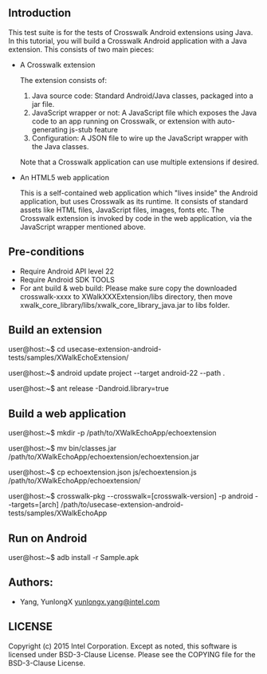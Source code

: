 ## Introduction

This test suite is for the tests of Crosswalk Android extensions using Java.
In this tutorial, you will build a Crosswalk Android application with a Java extension. This consists of two main pieces:

* A Crosswalk extension

  The extension consists of:
  1. Java source code: Standard Android/Java classes, packaged into a jar file.
  2. JavaScript wrapper or not: A JavaScript file which exposes the Java code to an app running on Crosswalk, or extension with auto-generating js-stub feature
  3. Configuration: A JSON file to wire up the JavaScript wrapper with the Java classes.

  Note that a Crosswalk application can use multiple extensions if desired.

* An HTML5 web application

  This is a self-contained web application which "lives inside" the Android application, but uses Crosswalk as its runtime. It consists of standard assets like HTML files, JavaScript files, images, fonts etc.
  The Crosswalk extension is invoked by code in the web application, via the JavaScript wrapper mentioned above.


## Pre-conditions

* Require Android API level 22
* Require Android SDK TOOLS
* For ant build & web build: Please make sure copy the downloaded crosswalk-xxxx to XWalkXXXExtension/libs directory, then move xwalk_core_library/libs/xwalk_core_library_java.jar to libs folder.


## Build an extension

user@host:~$ cd usecase-extension-android-tests/samples/XWalkEchoExtension/

user@host:~$ android update project --target android-22 --path .

user@host:~$ ant release -Dandroid.library=true


## Build a web application

user@host:~$ mkdir -p /path/to/XWalkEchoApp/echoextension

user@host:~$ mv bin/classes.jar /path/to/XWalkEchoApp/echoextension/echoextension.jar

user@host:~$ cp echoextension.json js/echoextension.js /path/to/XWalkEchoApp/echoextension/

user@host:~$ crosswalk-pkg --crosswalk=[crosswalk-version] -p android --targets=[arch] /path/to/usecase-extension-android-tests/samples/XWalkEchoApp


## Run on Android

user@host:~$ adb install -r Sample.apk


## Authors:

* Yang, YunlongX <yunlongx.yang@intel.com>


## LICENSE

Copyright (c) 2015 Intel Corporation.
Except as noted, this software is licensed under BSD-3-Clause License.
Please see the COPYING file for the BSD-3-Clause License.

